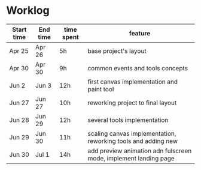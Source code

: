 # Worklog

| Start time  | End time | time spent | feature |
|-----------|-------------|-------------|-------------|
| Apr 25 | Apr 26 | 5h | base project's layout |
| Apr 30 | Apr 30 | 9h | common events and tools concepts |
| Jun 2 | Jun 3 | 12h | first canvas implementation and paint tool |
| Jun 27 | Jun 27 | 10h | reworking project to final layout |
| Jun 28 | Jun 29 | 12h | several tools implementation |
| Jun 29 | Jun 30 | 11h | scaling canvas implementation, reworking tools and adding new |
| Jun 30 | Jul 1 | 14h | add preview animation adn fulscreen mode, implement landing page | 
